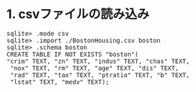 # 1. csvファイルの読み込み
<pre>
sqlite> .mode csv
sqlite> .import ./BostonHousing.csv boston
sqlite> .schema boston
CREATE TABLE IF NOT EXISTS "boston"(
"crim" TEXT, "zn" TEXT, "indus" TEXT, "chas" TEXT,
 "nox" TEXT, "rm" TEXT, "age" TEXT, "dis" TEXT,
 "rad" TEXT, "tax" TEXT, "ptratio" TEXT, "b" TEXT,
 "lstat" TEXT, "medv" TEXT);
</pre>
